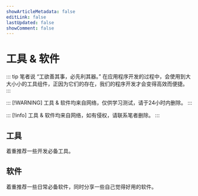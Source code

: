 ```yaml
---
showArticleMetadata: false
editLink: false
lastUpdated: false
showComment: false
---
```


# 工具 & 软件

::: tip 笔者说
“工欲善其事，必先利其器。” 在应用程序开发的过程中，会使用到大大小小的工具组件，正因为它们的存在，我们的程序开发才会变得高效而便捷。
:::

::: [!WARNING]
工具 & 软件均来自网络，仅供学习测试，请于24小时内删除。
:::

::: [!info]
工具 & 软件均来自网络，如有侵权，请联系笔者删除。
:::

## 工具

着重推荐一些开发必备工具。

## 软件

着重推荐一些日常必备软件，同时分享一些自己觉得好用的软件。

